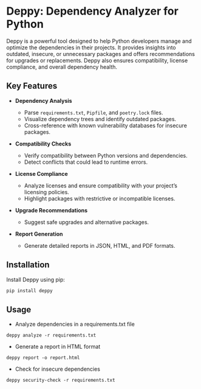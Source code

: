 # Deppy: Dependency Analyzer for Python

Deppy is a powerful tool designed to help Python developers manage and optimize the dependencies in their projects. It provides insights into outdated, insecure, or unnecessary packages and offers recommendations for upgrades or replacements. Deppy also ensures compatibility, license compliance, and overall dependency health.

## Key Features

- **Dependency Analysis**
  - Parse `requirements.txt`, `Pipfile`, and `poetry.lock` files.
  - Visualize dependency trees and identify outdated packages.
  - Cross-reference with known vulnerability databases for insecure packages.

- **Compatibility Checks**
  - Verify compatibility between Python versions and dependencies.
  - Detect conflicts that could lead to runtime errors.

- **License Compliance**
  - Analyze licenses and ensure compatibility with your project’s licensing policies.
  - Highlight packages with restrictive or incompatible licenses.

- **Upgrade Recommendations**
  - Suggest safe upgrades and alternative packages.
  
- **Report Generation**
  - Generate detailed reports in JSON, HTML, and PDF formats.

## Installation

Install Deppy using pip:

```bash
pip install deppy
```


## Usage

- Analyze dependencies in a requirements.txt file

`deppy analyze -r requirements.txt`

- Generate a report in HTML format

`deppy report -o report.html`

- Check for insecure dependencies

`deppy security-check -r requirements.txt`
